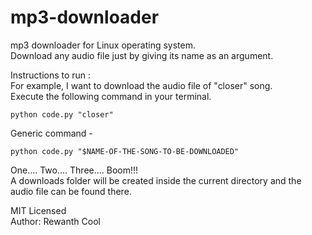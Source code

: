 # mp3-downloader

mp3 downloader for Linux operating system.<br>
Download any audio file just by giving its name as an argument.


Instructions to run :<br>
For example, I want to download the audio file of "closer" song.<br>Execute the following command in your terminal.


`python code.py "closer"`

Generic command - 


`python code.py "$NAME-OF-THE-SONG-TO-BE-DOWNLOADED"`


One....  Two....    Three....      Boom!!!<br>
A downloads folder will be created inside the current directory and the audio file can be found there.

MIT Licensed<br>
Author: Rewanth Cool